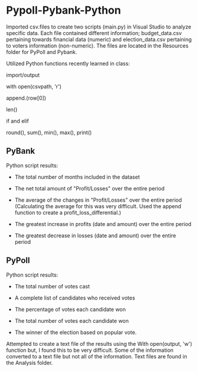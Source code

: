# Pypoll-Pybank-Python

Imported csv.files to create two scripts (main.py) in Visual Studio to analyze specific data. Each file contained different information; budget_data.csv pertaining towards financial data (numeric) and election_data.csv pertaining to voters information (non-numeric). The files are located in the Resources folder for PyPoll and Pybank.

Utilized Python functions recently learned in class:

import/output

with open(csvpath, 'r')

append.(row[0])

len()

if and elif 

round(), sum(), min(), max(), print()



## PyBank

Python script results:

  * The total number of months included in the dataset

  * The net total amount of "Profit/Losses" over the entire period

  * The average of the changes in "Profit/Losses" over the entire period (Calculating the average for this was very difficult. Used the append function to create a 
  profit_loss_differential.)

  * The greatest increase in profits (date and amount) over the entire period

  * The greatest decrease in losses (date and amount) over the entire period


## PyPoll

Python script results:

  * The total number of votes cast

  * A complete list of candidates who received votes

  * The percentage of votes each candidate won

  * The total number of votes each candidate won

  * The winner of the election based on popular vote.
  
Attempted to create a text file of the results using the With open(output, 'w') function but, I found this to be very difficult. Some of the information converted to a text file 
but not all of the information. Text files are found in the Analysis folder.


 
